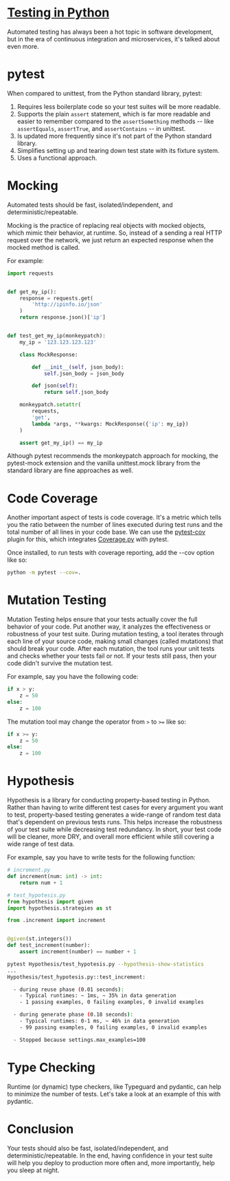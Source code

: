 
# **[Testing in Python](https://testdriven.io/blog/testing-python/)**
Automated testing has always been a hot topic in software development, but in the era of continuous integration and microservices, it's talked about even more.

# pytest

When compared to unittest, from the Python standard library, pytest:

1. Requires less boilerplate code so your test suites will be more readable.
2. Supports the plain `assert` statement, which is far more readable and easier to remember compared to the `assertSomething` methods -- like `assertEquals`, `assertTrue`, and `assertContains` -- in unittest.
3. Is updated more frequently since it's not part of the Python standard library.
4. Simplifies setting up and tearing down test state with its fixture system.
5. Uses a functional approach.

# Mocking

Automated tests should be fast, isolated/independent, and deterministic/repeatable.

Mocking is the practice of replacing real objects with mocked objects, which mimic their behavior, at runtime. So, instead of a sending a real HTTP request over the network, we just return an expected response when the mocked method is called.

For example:

```python
import requests


def get_my_ip():
    response = requests.get(
        'http://ipinfo.io/json'
    )
    return response.json()['ip']


def test_get_my_ip(monkeypatch):
    my_ip = '123.123.123.123'

    class MockResponse:

        def __init__(self, json_body):
            self.json_body = json_body

        def json(self):
            return self.json_body

    monkeypatch.setattr(
        requests,
        'get',
        lambda *args, **kwargs: MockResponse({'ip': my_ip})
    )

    assert get_my_ip() == my_ip
```

Although pytest recommends the monkeypatch approach for mocking, the pytest-mock extension and the vanilla unittest.mock library from the standard library are fine approaches as well.

# Code Coverage

Another important aspect of tests is code coverage. It's a metric which tells you the ratio between the number of lines executed during test runs and the total number of all lines in your code base. We can use the [pytest-cov](https://pypi.org/project/pytest-cov/) plugin for this, which integrates [Coverage.py](https://coverage.readthedocs.io/) with pytest.

Once installed, to run tests with coverage reporting, add the --cov option like so:

```bash
python -m pytest --cov=.
```

# Mutation Testing

Mutation Testing helps ensure that your tests actually cover the full behavior of your code. Put another way, it analyzes the effectiveness or robustness of your test suite. During mutation testing, a tool iterates through each line of your source code, making small changes (called mutations) that should break your code. After each mutation, the tool runs your unit tests and checks whether your tests fail or not. If your tests still pass, then your code didn't survive the mutation test.

For example, say you have the following code:

```python
if x > y:
    z = 50
else:
    z = 100
```
The mutation tool may change the operator from `>` to `>=` like so:

```python
if x >= y:
    z = 50
else:
    z = 100
```

# Hypothesis

Hypothesis is a library for conducting property-based testing in Python. Rather than having to write different test cases for every argument you want to test, property-based testing generates a wide-range of random test data that's dependent on previous tests runs. This helps increase the robustness of your test suite while decreasing test redundancy. In short, your test code will be cleaner, more DRY, and overall more efficient while still covering a wide range of test data.

For example, say you have to write tests for the following function:

```python
# increment.py
def increment(num: int) -> int:
    return num + 1
```

```python
# test_hypotesis.py
from hypothesis import given
import hypothesis.strategies as st

from .increment import increment


@given(st.integers())
def test_increment(number):
    assert increment(number) == number + 1
```

```bash
pytest Hypothesis/test_hypotesis.py --hypothesis-show-statistics
...
Hypothesis/test_hypotesis.py::test_increment:

  - during reuse phase (0.01 seconds):
    - Typical runtimes: ~ 1ms, ~ 35% in data generation
    - 1 passing examples, 0 failing examples, 0 invalid examples

  - during generate phase (0.18 seconds):
    - Typical runtimes: 0-1 ms, ~ 46% in data generation
    - 99 passing examples, 0 failing examples, 0 invalid examples

  - Stopped because settings.max_examples=100
```

# Type Checking

Runtime (or dynamic) type checkers, like Typeguard and pydantic, can help to minimize the number of tests. Let's take a look at an example of this with pydantic.

# Conclusion

 Your tests should also be fast, isolated/independent, and deterministic/repeatable. In the end, having confidence in your test suite will help you deploy to production more often and, more importantly, help you sleep at night.